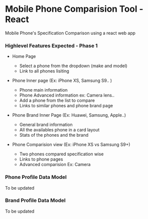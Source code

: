 # Mobile Phone Comparision Tool - React
Mobile Phone's Specification Comparison using a react web app

### Highlevel Features Expected - Phase 1

* Home Page 
  * Select a phone from the dropdown (make and model)
  * Link to all phones lisiting
  
* Phone Inner page (Ex: iPhone XS, Samsung S9.. )
  * Phone main information
  * Phone Advanced information ex: Camera lens..
  * Add a phone from the list to compare
  * Links to similar phones and phone brand page
 
* Phone Brand Inner Page (Ex: Huawei, Samsung, Apple..)
  * General brand information  
  * All the availables phone in a card layout
  * Stats of the phones and the brand
  
* Phone Comparision view (Ex: iPhone XS vs Samsung S9+)
  * Two phones compared specification wise  
  * Links to phone pages
  * Advanced comparision Ex: Camera
  
### Phone Profile Data Model
To be updated

### Brand Profile Data Model
To be updated
